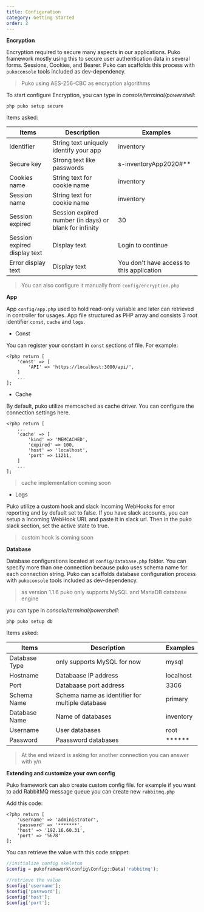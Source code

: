 ```yaml
---
title: Configuration
category: Getting Started
order: 2
---
```


**Encryption**

Encryption required to secure many aspects in our applications. Puko framework mostly using this to secure
user authentication data in several forms. Sessions, Cookies, and Bearer. Puko can scaffolds this process with
`pukoconsole` tools included as dev-dependency.

> Puko using AES-256-CBC as encryption algorithms

To start configure Encryption, you can type in _console/terminal/powershell_:

```text
php puko setup secure
```

Items asked:

|Items|Description|Examples|
|---|---|---|
|Identifier|String text uniquely identify your app|inventory|
|Secure key|Strong text like passwords|s-inventoryApp2020#**|
|Cookies name|String text for cookie name|inventory|
|Session name|String text for cookie name|inventory|
|Session expired|Session expired number (in days) or blank for infinity|30|
|Session expired display text|Display text|Login to continue|
|Error display text|Display text|You don't have access to this application|

> You can also configure it manually from `config/encryption.php`

**App**

App `config/app.php` used to hold read-only variable and later can retrieved in controller for usages.
App file structured as PHP array and consists 3 root identifier `const`, `cache` and `logs`.

* Const

You can register your constant in `const` sections of file. For example:

```text
<?php return [
    'const' => [
        'API' => 'https://localhost:3000/api/',
    ]
    ...
];
```

* Cache

By default, puko utilize memcached as cache driver. 
You can configure the connection settings here.

```text
<?php return [
    ...
    'cache' => [
        'kind' => 'MEMCACHED',
        'expired' => 100,
        'host' => 'localhost',
        'port' => 11211,
    ]
    ...
];
```

> cache implementation coming soon

* Logs

Puko utilize a custom hook and slack Incoming WebHooks for error reporting and by default set to false.
If you have slack accounts, you can setup a Incoming WebHook URL and paste it in slack url.
Then in the puko slack section, set the active state to true.

> custom hook is coming soon

**Database**

Database configurations located at `config/database.php` folder. You can specify more than one connection because
puko uses schema name for each connection string. Puko can scaffolds database configuration process with
`pukoconsole` tools included as dev-dependency.

> as version 1.1.6 puko only supports MySQL and MariaDB database engine

you can type in _console/terminal/powershell_:

```text
php puko setup db
```

Items asked:

|Items|Description|Examples|
|---|---|---|
|Database Type|only supports MySQL for now|mysql|
|Hostname|Databaase IP address|localhost|
|Port|Databaase port address|3306|
|Schema Name|Schema name as identifier for multiple database|primary|
|Database Name|Name of databases|inventory|
|Username|User databases|root|
|Password|Paassword databases|******|

> At the end wizard is asking for another connection you can answer with y/n

**Extending and customize your own config**

Puko framework can also create custom config file.
for example if you want to add RabbitMQ message queue you can create new `rabbitmq.php`

Add this code:

```text
<?php return [
    'username' => 'administrator',
    'password' => '*******',
    'host' => '192.16.60.31',
    'port' => '5678'
];
```

You can retrieve the value with this code snippet:

```php
//initialize config skeleton
$config = pukoframework\config\Config::Data('rabbitmq');

//retrieve the value
$config['username'];
$config['password'];
$config['host'];
$config['port'];
```